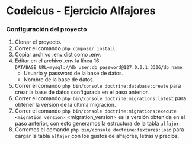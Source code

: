 # Codeicus - Ejercicio Alfajores

### Configuración del proyecto

1. Clonar el proyecto.
2. Correr el comando `php composer install`.
3. Copiar archivo .env.dist como .env.
4. Editar en el archivo .env la línea 16 `DATABASE_URL=mysql://db_user:db_password@127.0.0.1:3306/db_name`:
    - Usuario y password de la base de datos.
    - Nombre de la base de datos.
5. Correr el comando `php bin/console doctrine:database:create` para crear la base de datos configurada en el paso anterior.
6. Correr el comando `php bin/console doctrine:migrations:latest` para obtener la versión de la última migración.
7. Correr el comando `php bin/console doctrine:migrations:execute <migration_version>` <migration_version> es la versión obtenida en el paso anterior, con esto generamos la estructura de la tabla `alfajor`. 
8. Corremos el comando `php bin/console doctrine:fixtures:load` para cargar la tabla `alfajor` con los gustos de alfajores, letras y precios.
